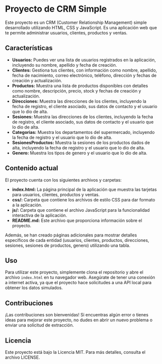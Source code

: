 # Proyecto de CRM Simple

Este proyecto es un CRM (Customer Relationship Management) simple desarrollado utilizando HTML, CSS y JavaScript. Es una aplicación web que te permite administrar usuarios, clientes, productos y ventas. 

## Características

- **Usuarios:** Puedes ver una lista de usuarios registrados en la aplicación, incluyendo su nombre, apellido y fecha de creación.
- **Clientes:** Gestiona tus clientes, con información como nombre, apellido, fecha de nacimiento, correo electrónico, teléfono, dirección y fechas de creación y actualización.
- **Productos:** Muestra una lista de productos disponibles con detalles como nombre, descripción, precio, stock y fechas de creación y actualización.
- **Direcciones:** Muestra las direcciones de los clientes, incluyendo la fecha de registro, el cliente asociado, sus datos de contacto  y el usuario que lo dio de alta.
- **Sesiones:** Muestra las direcciones de los clientes, incluyendo la fecha de registro, el cliente asociado, sus datos de contacto  y el usuario que lo dio de alta.
- **Categorias:** Muestra los departamentos del supermercado, incluyendo la fecha de registro  y el usuario que lo dio de alta.
- **SesionesProductos:** Muestra la sesiones de los productos dados de alta, incluyendo la fecha de registro  y el usuario que lo dio de alta.
- **Genero:** Muestra los tipos de genero  y el usuario que lo dio de alta.

## Contenido actual

El proyecto cuenta con los siguientes archivos y carpetas:

- **index.html:** La página principal de la aplicación que muestra las tarjetas para usuarios, clientes, productos y ventas.
- **css/:** Carpeta que contiene los archivos de estilo CSS para dar formato a la aplicación.
- **js/:** Carpeta que contiene el archivo JavaScript para la funcionalidad interactiva de la aplicación.
- **README.md:** Este archivo que proporciona información sobre el proyecto.

Además, se han creado páginas adicionales para mostrar detalles específicos de cada entidad (usuarios, clientes, productos, direcciones, sesiones, sesiones de productos, genero) utilizando una tabla.

## Uso

Para utilizar este proyecto, simplemente clona el repositorio y abre el archivo `index.html` en tu navegador web. Asegúrate de tener una conexión a internet activa, ya que el proyecto hace solicitudes a una API local para obtener los datos simulados.

## Contribuciones

¡Las contribuciones son bienvenidas! Si encuentras algún error o tienes ideas para mejorar este proyecto, no dudes en abrir un nuevo problema o enviar una solicitud de extracción.

## Licencia

Este proyecto está bajo la Licencia MIT. Para más detalles, consulta el archivo LICENSE.